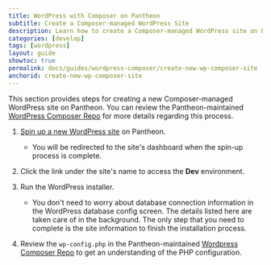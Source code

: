 ```yaml
---
title: WordPress with Composer on Pantheon
subtitle: Create a Composer-managed WordPress Site 
description: Learn how to create a Composer-managed WordPress site on Pantheon.
categories: [develop]
tags: [wordpress]
layout: guide
showtoc: true
permalink: docs/guides/wordpress-composer/create-new-wp-composer-site
anchorid: create-new-wp-composer-site
---
```


This section provides steps for creating a new Composer-managed WordPress site on Pantheon. You can review the Pantheon-maintained [WordPress Composer Repo](https://github.com/pantheon-systems/wordpress-composer/) for more details regarding this process.

1. [Spin up a new WordPress site](/create-sites) on Pantheon. 

    - You will be redirected to the site's dashboard when the spin-up process is complete. 

1. Click the link under the site's name to access the **Dev** environment.

1. Run the WordPress installer.

    - You don't need to worry about database connection information in the WordPress database config screen. The details listed here are taken care of in the background. The only step that you need to complete is the site information to finish the installation process.

1. Review the `wp-config.php` in the Pantheon-maintained [Wordpress Composer Repo](https://github.com/pantheon-systems/wordpress-composer/#3-run-the-wordpress-installer) to get an understanding of the PHP configuration.